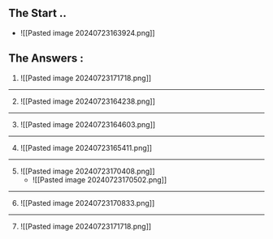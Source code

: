 ## The Start ..
- ![[Pasted image 20240723163924.png]]


## The Answers :

1. ![[Pasted image 20240723171718.png]]


---
2. ![[Pasted image 20240723164238.png]]

---
3. ![[Pasted image 20240723164603.png]]

---
4. ![[Pasted image 20240723165411.png]]

---
5. ![[Pasted image 20240723170408.png]]
	- ![[Pasted image 20240723170502.png]]

---
6. ![[Pasted image 20240723170833.png]]


---
7. ![[Pasted image 20240723171718.png]]
